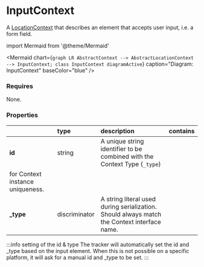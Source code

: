 # InputContext

A [LocationContext](/taxonomy/reference/location-contexts/overview.md)  that describes an element that accepts user input, i.e. a form field.

import Mermaid from '@theme/Mermaid'

<Mermaid chart={`
    graph LR
      AbstractContext --> AbstractLocationContext --> InputContext;
    class InputContext diagramActive
  `}
  caption="Diagram: InputContext"
  baseColor="blue"
/>

### Requires

None.

### Properties

|           | type          | description                                                                                                 | contains |
|:----------|:--------------|:------------------------------------------------------------------------------------------------------------|:---------|
| **id**    | string        | A unique string identifier to be combined with the Context Type (`_type`) 
for Context instance uniqueness. |          |
| **_type** | discriminator | A string literal used during serialization. Should always match the Context interface name.                 |          |

:::info setting of the id & type
The tracker will automatically set the id and _type based on the input element. When this is not possible on a specific platform, it will ask for a manual id and _type to be set.
:::
